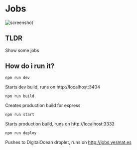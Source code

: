 # Jobs

![screenshot](https://s3.eu-west-2.amazonaws.com/io1937/screenshots/jobs.png)


## TLDR

Show some jobs


## How do i run it?


```
npm run dev
```

Starts dev build, runs on http://localhost:3404

```
npm run build
```

Creates production build for express

```
npm run start
```

Starts production build, runs on http://localhost:3333

```
npm run deploy
```

Pushes to DigitalOcean droplet, runs on http://jobs.yesmat.es





